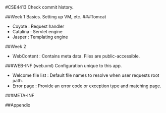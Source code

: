#CSE4413
Check commit history.

##Week 1
Basics. Setting up VM, etc.
###Tomcat
- Coyote : Request handler
- Catalina : Servlet engine
- Jasper : Templating engine

##Week 2
- WebContent : Contains meta data. Files are public-accessible.

###WEB-INF (web.xml)
Configuration unique to this app. 

- Welcome file list : Default file names to resolve when user requests root path.
- Error page : Provide an error code or exception type and matching page.

###META-INF

##Appendix

